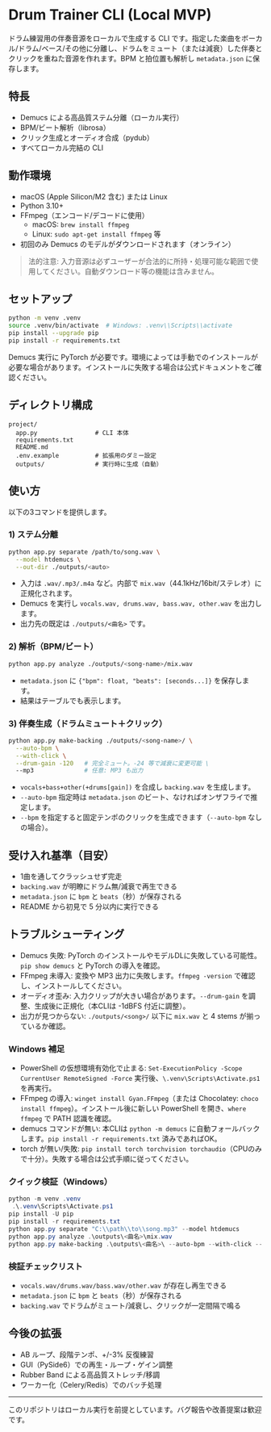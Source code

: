 # Drum Trainer CLI (Local MVP)

ドラム練習用の伴奏音源をローカルで生成する CLI です。指定した楽曲をボーカル/ドラム/ベース/その他に分離し、ドラムをミュート（または減衰）した伴奏とクリックを重ねた音源を作れます。BPM と拍位置も解析し `metadata.json` に保存します。

## 特長
- Demucs による高品質ステム分離（ローカル実行）
- BPM/ビート解析（librosa）
- クリック生成とオーディオ合成（pydub）
- すべてローカル完結の CLI

## 動作環境
- macOS (Apple Silicon/M2 含む) または Linux
- Python 3.10+
- FFmpeg（エンコード/デコードに使用）
  - macOS: `brew install ffmpeg`
  - Linux: `sudo apt-get install ffmpeg` 等
- 初回のみ Demucs のモデルがダウンロードされます（オンライン）

> 法的注意: 入力音源は必ずユーザーが合法的に所持・処理可能な範囲で使用してください。自動ダウンロード等の機能は含みません。

## セットアップ
```bash
python -m venv .venv
source .venv/bin/activate  # Windows: .venv\\Scripts\\activate
pip install --upgrade pip
pip install -r requirements.txt
```

Demucs 実行に PyTorch が必要です。環境によっては手動でのインストールが必要な場合があります。インストールに失敗する場合は公式ドキュメントをご確認ください。

## ディレクトリ構成
```
project/
  app.py                # CLI 本体
  requirements.txt
  README.md
  .env.example          # 拡張用のダミー設定
  outputs/              # 実行時に生成（自動）
```

## 使い方
以下の3コマンドを提供します。

### 1) ステム分離
```bash
python app.py separate /path/to/song.wav \
  --model htdemucs \
  --out-dir ./outputs/<auto>
```
- 入力は `.wav/.mp3/.m4a` など。内部で `mix.wav`（44.1kHz/16bit/ステレオ）に正規化されます。
- Demucs を実行し `vocals.wav, drums.wav, bass.wav, other.wav` を出力します。
- 出力先の既定は `./outputs/<曲名>` です。

### 2) 解析（BPM/ビート）
```bash
python app.py analyze ./outputs/<song-name>/mix.wav
```
- `metadata.json` に `{"bpm": float, "beats": [seconds...]}` を保存します。
- 結果はテーブルでも表示します。

### 3) 伴奏生成（ドラムミュート＋クリック）
```bash
python app.py make-backing ./outputs/<song-name>/ \
  --auto-bpm \
  --with-click \
  --drum-gain -120   # 完全ミュート。-24 等で減衰に変更可能 \
  --mp3              # 任意: MP3 も出力
```
- `vocals+bass+other(+drums[gain])` を合成し `backing.wav` を生成します。
- `--auto-bpm` 指定時は `metadata.json` のビート、なければオンザフライで推定します。
- `--bpm` を指定すると固定テンポのクリックを生成できます（`--auto-bpm` なしの場合）。

## 受け入れ基準（目安）
- 1曲を通してクラッシュせず完走
- `backing.wav` が明瞭にドラム無/減衰で再生できる
- `metadata.json` に `bpm` と `beats`（秒）が保存される
- README から初見で 5 分以内に実行できる

## トラブルシューティング
- Demucs 失敗: PyTorch のインストールやモデルDLに失敗している可能性。`pip show demucs` と PyTorch の導入を確認。
- FFmpeg 未導入: 変換や MP3 出力に失敗します。`ffmpeg -version` で確認し、インストールしてください。
- オーディオ歪み: 入力クリップが大きい場合があります。`--drum-gain` を調整、生成後に正規化（本CLIは -1dBFS 付近に調整）。
- 出力が見つからない: `./outputs/<song>/` 以下に `mix.wav` と 4 stems が揃っているか確認。

### Windows 補足
- PowerShell の仮想環境有効化で止まる: `Set-ExecutionPolicy -Scope CurrentUser RemoteSigned -Force` 実行後、`\.venv\Scripts\Activate.ps1` を再実行。
- FFmpeg の導入: `winget install Gyan.FFmpeg`（または Chocolatey: `choco install ffmpeg`）。インストール後に新しい PowerShell を開き、`where ffmpeg` で PATH 認識を確認。
- demucs コマンドが無い: 本CLIは `python -m demucs` に自動フォールバックします。`pip install -r requirements.txt` 済みであればOK。
- torch が無い/失敗: `pip install torch torchvision torchaudio`（CPUのみで十分）。失敗する場合は公式手順に従ってください。

### クイック検証（Windows）
```powershell
python -m venv .venv
 .\.venv\Scripts\Activate.ps1
pip install -U pip
pip install -r requirements.txt
python app.py separate "C:\\path\\to\\song.mp3" --model htdemucs
python app.py analyze .\outputs\<曲名>\mix.wav
python app.py make-backing .\outputs\<曲名>\ --auto-bpm --with-click --drum-gain -120 --mp3
```

### 検証チェックリスト
- `vocals.wav/drums.wav/bass.wav/other.wav` が存在し再生できる
- `metadata.json` に `bpm` と `beats`（秒）が保存される
- `backing.wav` でドラムがミュート/減衰し、クリックが一定間隔で鳴る

## 今後の拡張
- AB ループ、段階テンポ、+/-3% 反復練習
- GUI（PySide6）での再生・ループ・ゲイン調整
- Rubber Band による高品質ストレッチ/移調
- ワーカー化（Celery/Redis）でのバッチ処理

---
このリポジトリはローカル実行を前提としています。バグ報告や改善提案は歓迎です。
